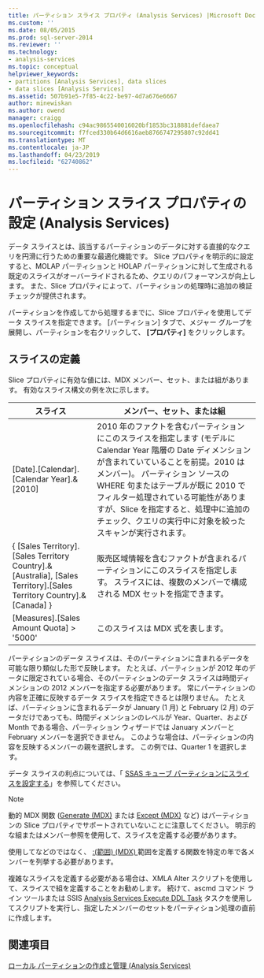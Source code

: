```yaml
---
title: パーティション スライス プロパティ (Analysis Services) |Microsoft Docs
ms.custom: ''
ms.date: 08/05/2015
ms.prod: sql-server-2014
ms.reviewer: ''
ms.technology:
- analysis-services
ms.topic: conceptual
helpviewer_keywords:
- partitions [Analysis Services], data slices
- data slices [Analysis Services]
ms.assetid: 507b91e5-7f85-4c22-be97-4d7a676e6667
author: minewiskan
ms.author: owend
manager: craigg
ms.openlocfilehash: c94ac9865540016020bf1853bc318881defdaea7
ms.sourcegitcommit: f7fced330b64d6616aeb8766747295807c92dd41
ms.translationtype: MT
ms.contentlocale: ja-JP
ms.lasthandoff: 04/23/2019
ms.locfileid: "62740862"
---
```

# <a name="set-the-partition-slice-property-analysis-services"></a>パーティション スライス プロパティの設定 (Analysis Services)
  データ スライスとは、該当するパーティションのデータに対する直接的なクエリを円滑に行うための重要な最適化機能です。 Slice プロパティを明示的に設定すると、MOLAP パーティションと HOLAP パーティションに対して生成される既定のスライスがオーバーライドされるため、クエリのパフォーマンスが向上します。 また、Slice プロパティによって、パーティションの処理時に追加の検証チェックが提供されます。  
  
 パーティションを作成してから処理するまでに、Slice プロパティを使用してデータ スライスを指定できます。 [パーティション] タブで、メジャー グループを展開し、パーティションを右クリックして、 **[プロパティ]** をクリックします。  
  
## <a name="defining-a-slice"></a>スライスの定義  
 Slice プロパティに有効な値には、MDX メンバー、セット、または組があります。 有効なスライス構文の例を次に示します。  
  
|スライス|メンバー、セット、または組|  
|-----------|--------------------------|  
|[Date].[Calendar].[Calendar Year].&[2010]|2010 年のファクトを含むパーティションにこのスライスを指定します (モデルに Calendar Year 階層の Date ディメンションが含まれていていることを前提。2010 はメンバー)。 パーティション ソースの WHERE 句またはテーブルが既に 2010 でフィルター処理されている可能性がありますが、Slice を指定すると、処理中に追加のチェック、クエリの実行中に対象を絞ったスキャンが実行されます。|  
|{ [Sales Territory].[Sales Territory Country].&[Australia], [Sales Territory].[Sales Territory Country].&[Canada] }|販売区域情報を含むファクトが含まれるパーティションにこのスライスを指定します。 スライスには、複数のメンバーで構成される MDX セットを指定できます。|  
|[Measures].[Sales Amount Quota] > '5000'|このスライスは MDX 式を表します。|  
  
 パーティションのデータ スライスは、そのパーティションに含まれるデータを可能な限り類似した形で反映します。 たとえば、パーティションが 2012 年のデータに限定されている場合、そのパーティションのデータ スライスは時間ディメンションの 2012 メンバーを指定する必要があります。 常にパーティションの内容を正確に反映するデータ スライスを指定できるとは限りません。 たとえば、パーティションに含まれるデータが January (1 月) と February (2 月) のデータだけであっても、時間ディメンションのレベルが Year、Quarter、および Month である場合、パーティション ウィザードでは January メンバーと February メンバーを選択できません。 このような場合は、パーティションの内容を反映するメンバーの親を選択します。 この例では、Quarter&#xA0;1 を選択します。  
  
 データ スライスの利点については、「 [SSAS キューブ パーティションにスライスを設定する](https://go.microsoft.com/fwlink/?LinkId=317783)」を参照してください。  
  
> [!NOTE]  
>  動的 MDX 関数 ([Generate (MDX)](/sql/mdx/generate-mdx) または [Except (MDX)](/sql/mdx/except-mdx-function) など) はパーティションの Slice プロパティでサポートされていないことに注意してください。 明示的な組またはメンバー参照を使用して、スライスを定義する必要があります。  
>   
>  使用してなどのではなく、 [:&#40;範囲&#41; &#40;MDX&#41; ](/sql/mdx/range-mdx)範囲を定義する関数を特定の年で各メンバーを列挙する必要があります。  
>   
>  複雑なスライスを定義する必要がある場合は、XMLA Alter スクリプトを使用して、スライスで組を定義することをお勧めします。 続けて、ascmd コマンド ライン ツールまたは SSIS [Analysis Services Execute DDL Task](../../integration-services/control-flow/analysis-services-execute-ddl-task.md) タスクを使用してスクリプトを実行し、指定したメンバーのセットをパーティション処理の直前に作成します。  
  
## <a name="see-also"></a>関連項目  
 [ローカル パーティションの作成と管理 (Analysis Services)](create-and-manage-a-local-partition-analysis-services.md)  
  
  
